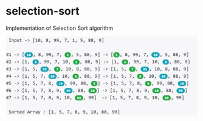 # selection-sort
Implementation of Selection Sort algorithm

![Selection Sort](selection-sort-example.PNG?raw=true "Selection Sort")
